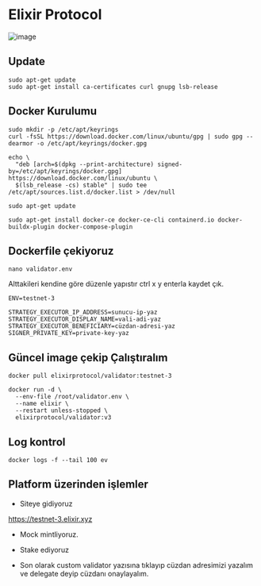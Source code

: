 # Elixir Protocol
![image](https://github.com/user-attachments/assets/e94a51db-d20a-423b-a8d4-df75a79af8e0)

## Update
```
sudo apt-get update
sudo apt-get install ca-certificates curl gnupg lsb-release
```

## Docker Kurulumu
```
sudo mkdir -p /etc/apt/keyrings
curl -fsSL https://download.docker.com/linux/ubuntu/gpg | sudo gpg --dearmor -o /etc/apt/keyrings/docker.gpg
```

```
echo \
  "deb [arch=$(dpkg --print-architecture) signed-by=/etc/apt/keyrings/docker.gpg] https://download.docker.com/linux/ubuntu \
  $(lsb_release -cs) stable" | sudo tee /etc/apt/sources.list.d/docker.list > /dev/null
```
```
sudo apt-get update
```
```
sudo apt-get install docker-ce docker-ce-cli containerd.io docker-buildx-plugin docker-compose-plugin
```


## Dockerfile çekiyoruz

```
nano validator.env
```
Alttakileri kendine göre düzenle yapıstır ctrl x y enterla kaydet çık. 
```
ENV=testnet-3

STRATEGY_EXECUTOR_IP_ADDRESS=sunucu-ip-yaz
STRATEGY_EXECUTOR_DISPLAY_NAME=vali-adi-yaz
STRATEGY_EXECUTOR_BENEFICIARY=cüzdan-adresi-yaz
SIGNER_PRIVATE_KEY=private-key-yaz
```
## Güncel image çekip Çalıştıralım
```
docker pull elixirprotocol/validator:testnet-3
```
```
docker run -d \
  --env-file /root/validator.env \
  --name elixir \
  --restart unless-stopped \
  elixirprotocol/validator:v3
```
## Log kontrol
```
docker logs -f --tail 100 ev
```
## Platform üzerinden işlemler

- Siteye gidiyoruz
 
https://testnet-3.elixir.xyz

- Mock mintliyoruz.

- Stake ediyoruz

- Son olarak custom validator yazısına tıklayıp cüzdan adresimizi yazalım ve delegate deyip cüzdanı onaylayalım.


